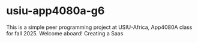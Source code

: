 # usiu-app4080a-g6
This is a simple peer programming project at USIU-Africa, App4080A class for fall 2025. Welcome aboard!
Creating a Saas